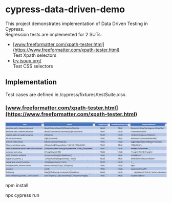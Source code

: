 # cypress-data-driven-demo

This project demonstrates implementation of Data Driven Testing in Cypress.  
Regression tests are implemented for 2 SUTs:

- [www.freeformatter.com/xpath-tester.html](https://www.freeformatter.com/xpath-tester.html)  
Test Xpath selectors
- [try.jsoup.org/](https://try.jsoup.org/)  
Test CSS selectors



## Implementation
Test cases are defined in /cypress/fixtures/testSuite.xlsx.  
### [www.freeformatter.com/xpath-tester.html](https://www.freeformatter.com/xpath-tester.html)
![My Image](images/excel-xpath.jpg)



npm install

npx cypress run
